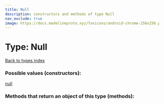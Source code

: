 ```yaml
---
title: Null
description: constructors and methods of type Null
nav_exclude: true
image: https://docs.madelineproto.xyz/favicons/android-chrome-256x256.png
---
```

# Type: Null
[Back to types index](index.html)



### Possible values (constructors):

[null](/API_docs/constructors/null.html)  



### Methods that return an object of this type (methods):



